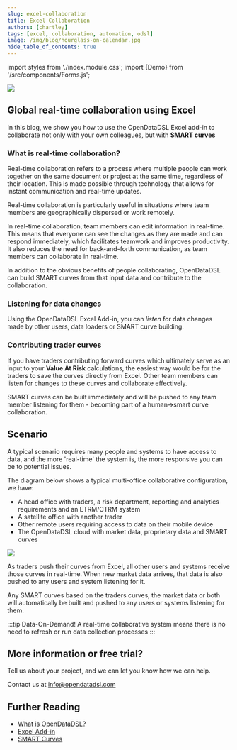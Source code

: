 ```yaml
---
slug: excel-collaboration
title: Excel Collaboration
authors: [chartley]
tags: [excel, collaboration, automation, odsl]
image: /img/blog/hourglass-on-calendar.jpg
hide_table_of_contents: true
---
```

import styles from './index.module.css';
import {Demo} from '/src/components/Forms.js';

<div className="row">
  <div className="column">
    <img src="/img/blog/excel-collaboration.jpg"/>
  </div>
  <div className="column">
  <h2>Global real-time collaboration using Excel</h2>  
    In this blog, we show you how to use the OpenDataDSL Excel add-in to collaborate not only with your own colleagues, but with <b>SMART curves</b>
  </div>
</div>

<!--truncate-->

### What is real-time collaboration?
Real-time collaboration refers to a process where multiple people can work together on the same document or project at the same time, regardless of their location. 
This is made possible through technology that allows for instant communication and real-time updates.

Real-time collaboration is particularly useful in situations where team members are geographically dispersed or work remotely.

In real-time collaboration, team members can edit information in real-time. 
This means that everyone can see the changes as they are made and can respond immediately, which facilitates teamwork and improves productivity. 
It also reduces the need for back-and-forth communication, as team members can collaborate in real-time.

In addition to the obvious benefits of people collaborating, OpenDataDSL can build SMART curves from that input data and contribute to the collaboration.

### Listening for data changes
Using the OpenDataDSL Excel Add-in, you can *listen* for data changes made by other users, data loaders or SMART curve building.

### Contributing trader curves
If you have traders contributing forward curves which ultimately serve as an input to your **Value At Risk** calculations, the easiest way would be for the traders to save the curves directly from Excel.
Other team members can listen for changes to these curves and collaborate effectively.

SMART curves can be built immediately and will be pushed to any team member listening for them - becoming part of a human->smart curve collaboration.

## Scenario
A typical scenario requires many people and systems to have access to data, and the more 'real-time' the system is, the more responsive you can be to potential issues.

The diagram below shows a typical multi-office collaborative configuration, we have:

* A head office with traders, a risk department, reporting and analytics requirements and an ETRM/CTRM system
* A satellite office with another trader
* Other remote users requiring access to data on their mobile device
* The OpenDataDSL cloud with market data, proprietary data and SMART curves

<img className={styles.product_screenshot} src="/img/blog/collaboration.PNG" />

As traders push their curves from Excel, all other users and systems receive those curves in real-time.
When new market data arrives, that data is also pushed to any users and system listening for it.

Any SMART curves based on the traders curves, the market data or both will automatically be built and pushed to any users or systems listening for them.

:::tip Data-On-Demand!
A real-time collaborative system means there is no need to refresh or run data collection processes 
:::

<Demo />


## More information or free trial?
Tell us about your project, and we can let you know how we can help.

Contact us at [info@opendatadsl.com](mailto:info@opendatadsl.com)

## Further Reading
* [What is OpenDataDSL?](https://doc.opendatadsl.com/docs/product/intro)
* [Excel Add-in](https://doc.opendatadsl.com/docs/user/excel)
* [SMART Curves](https://www.opendatadsl.com/blog/smartcurves)
